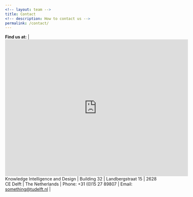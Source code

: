 ```yaml
---
<!-- layout: team -->
title: Contact
<!-- description: How to contact us -->
permalink: /contact/
---
```


**Find us at:** | <iframe src="https://www.google.com/maps/embed?pb=!1m18!1m12!1m3!1d2456.264766657069!2d4.367727416002179!3d52.002053179719475!2m3!1f0!2f0!3f0!3m2!1i1024!2i768!4f13.1!3m3!1m2!1s0x47c5b5930fa650eb%3A0x660a40b155aad1c3!2sTU%20Delft%20Faculty%20of%20Industrial%20Design%20Engineering!5e0!3m2!1sen!2snl!4v1617188016628!5m2!1sen!2snl" width="600" height="450" style="border:0;" allowfullscreen="" loading="lazy"></iframe>
Knowledge Intelligence and Design | 
Building 32 | 
Landbergstraat 15 | 
2628 CE Delft | 
The Netherlands | 
Phone: +31 (0)15 27 89807 | 
Email: something@tudelft.nl | 

